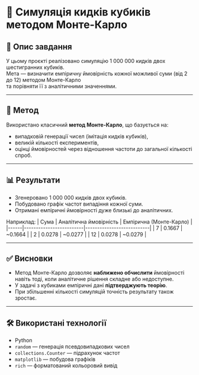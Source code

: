
# 🎲 Симуляція кидків кубиків методом Монте-Карло

## 📌 Опис завдання

У цьому проєкті реалізовано симуляцію 1 000 000 кидків двох шестигранних кубиків.  
Мета — визначити емпіричну ймовірність кожної можливої суми (від 2 до 12) методом Монте-Карло  
та порівняти її з аналітичними значеннями.

---

## 🧠 Метод

Використано класичний **метод Монте-Карло**, що базується на:
- випадковій генерації чисел (імітація кидків кубиків),
- великій кількості експериментів,
- оцінці ймовірностей через відношення частоти до загальної кількості спроб.

---

## 📊 Результати

- Згенеровано 1 000 000 кидків двох кубиків.
- Побудовано графік частот випадіння кожної суми.
- Отримані емпіричні ймовірності дуже близькі до аналітичних.

Наприклад:
| Сума | Аналітична ймовірність | Емпірична (Монте-Карло) |
|------|-------------------------|---------------------------|
| 7    | 0.1667                  | ~0.1664                   |
| 2    | 0.0278                  | ~0.0277                   |
| 12   | 0.0278                  | ~0.0279                   |

---

## ✅ Висновки

- Метод Монте-Карло дозволяє **наближено обчислити** ймовірності навіть тоді, коли аналітичне рішення складне або недоступне.
- У задачі з кубиками емпіричні дані **підтверджують теорію**.
- При збільшенні кількості симуляцій точність результату також зростає.

---

## 🛠️ Використані технології

- Python
- `random` — генерація псевдовипадкових чисел
- `collections.Counter` — підрахунок частот
- `matplotlib` — побудова графіків
- `rich` — форматований кольоровий вивід

